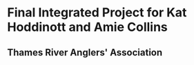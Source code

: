 # Final Integrated Project for Kat Hoddinott and Amie Collins
## Thames River Anglers' Association 
